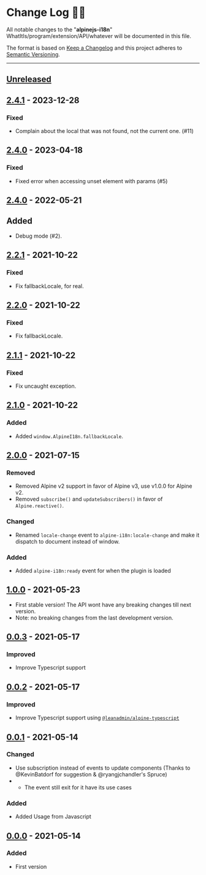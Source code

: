 # **Change Log** 📜📝

All notable changes to the "**alpinejs-i18n**" WhatItIs/program/extension/API/whatever will be documented in this file.

The format is based on [Keep a Changelog](https://keepachangelog.com/en/1.0.0/) and this project adheres to [Semantic Versioning](https://semver.org/spec/v2.0.0.html).

---

## [Unreleased]

## [2.4.1] - 2023-12-28

### Fixed

-   Complain about the local that was not found, not the current one. (#11)

## [2.4.0] - 2023-04-18

### Fixed

-   Fixed error when accessing unset element with params (#5)

## [2.4.0] - 2022-05-21

## Added

-   Debug mode (#2).

## [2.2.1] - 2021-10-22

### Fixed

-   Fix fallbackLocale, for real.

## [2.2.0] - 2021-10-22

### Fixed

-   Fix fallbackLocale.

## [2.1.1] - 2021-10-22

### Fixed

-   Fix uncaught exception.

## [2.1.0] - 2021-10-22

### Added

-   Added `window.AlpineI18n.fallbackLocale`.

## [2.0.0] - 2021-07-15

### Removed

-   Removed Alpine v2 support in favor of Alpine v3, use v1.0.0 for Alpine v2.
-   Removed `subscribe()` and `updateSubscribers()` in favor of `Alpine.reactive()`.

### Changed

-   Renamed `locale-change` event to `alpine-i18n:locale-change` and make it dispatch to document instead of window.

### Added

-   Added `alpine-i18n:ready` event for when the plugin is loaded

## [1.0.0] - 2021-05-23

-   First stable version! The API wont have any breaking changes till next version.
-   Note: no breaking changes from the last development version.

## [0.0.3] - 2021-05-17

### Improved

-   Improve Typescript support

## [0.0.2] - 2021-05-17

### Improved

-   Improve Typescript support using [`@leanadmin/alpine-typescript`](https://github.com/leanadmin/alpine-typescript)

## [0.0.1] - 2021-05-14

### Changed

-   Use subscription instead of events to update components (Thanks to @KevinBatdorf for suggestion & @ryangjchandler's Spruce)
-   -   The event still exit for it have its use cases

### Added

-   Added Usage from Javascript

## [0.0.0] - 2021-05-14

### Added

-   First version

[unreleased]: https://github.com/pinecone-router/router/compare/2.2.1...HEAD
[0.0.0]: https://github.com/pinecone-router/router/compare/0.0.0...0.0.0
[0.0.1]: https://github.com/pinecone-router/router/compare/0.0.0...0.0.1
[0.0.2]: https://github.com/pinecone-router/router/compare/0.0.1...0.0.2
[0.0.3]: https://github.com/pinecone-router/router/compare/0.0.2...0.0.3
[1.0.0]: https://github.com/pinecone-router/router/compare/0.0.3...1.0.0
[2.0.0]: https://github.com/pinecone-router/router/compare/1.0.0...2.0.0
[2.1.0]: https://github.com/pinecone-router/router/compare/2.0.0...2.1.0
[2.1.1]: https://github.com/pinecone-router/router/compare/2.1.0...2.1.1
[2.2.0]: https://github.com/pinecone-router/router/compare/2.1.1...2.2.0
[2.2.1]: https://github.com/pinecone-router/router/compare/2.2.0...2.2.1
[2.3.0]: https://github.com/pinecone-router/router/compare/2.2.1...2.3.0
[2.4.0]: https://github.com/pinecone-router/router/compare/2.3.0...2.4.0
[2.4.1]: https://github.com/pinecone-router/router/compare/2.4.0...2.4.1
